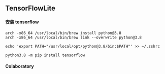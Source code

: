 ## TensorFlowLite

#### 安装 tensorflow

```shell
arch -x86_64 /usr/local/bin/brew install python@3.8
arch -x86_64 /usr/local/bin/brew link --overwrite python@3.8

echo 'export PATH="/usr/local/opt/python@3.8/bin:$PATH"' >> ~/.zshrc

python3.8 -m pip install tensorflow
```

#### Colaboratory
